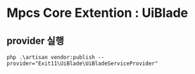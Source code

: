 # Mpcs Core Extention : UiBlade

## provider 실행

```
php .\artisan vendor:publish --provider="Exit11\UiBlade\UiBladeServiceProvider"
```
